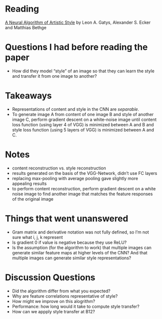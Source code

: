 # Reading
[A Neural Algorithm of Artistic Style](https://arxiv.org/abs/1508.06576) by
Leon A. Gatys, Alexander S. Ecker and Matthias Bethge

# Questions I had before reading the paper
* How did they model “style” of an image so that they can learn the style and
transfer it from one image to another?

# Takeaways
* Representations of content and style in the CNN are *separable*.
* To generate image A from content of one image B and style of another image C,
perform gradient descent on a white-noise image until content loss function
(using layer 4 of VGG) is minimized between A and B and style loss function
(using 5 layers of VGG) is minimized between A and C.

# Notes
* content reconstruction vs. style reconstruction
* results generated on the basis of the VGG-Network, didn’t use FC layers
* replacing max-pooling with average pooling gave slightly more appealing
results
* to perform content reconstruction, perform gradient descent on a white noise
image to find another image that matches the feature responses of the original
image

# Things that went unanswered
* Gram matrix and derivative notation was not fully defined, so I’m not sure
what i, j, k represent
* Is gradient 0 if value is negative because they use ReLU?
* Is the assumption (for the algorithm to work) that multiple images can
generate similar feature maps at higher levels of the CNN? And that multiple
images can generate similar style representations?

# Discussion Questions
* Did the algorithm differ from what you expected?
* Why are feature correlations representative of style?
* How might we improve on this alogrithm?
* Performance: how long would it take to compute style transfer?
* How can we appply style transfer at B12?

